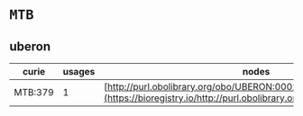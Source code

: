 # `MTB`

## uberon

| curie   |   usages | nodes                                                                                                                 |
|---------|----------|-----------------------------------------------------------------------------------------------------------------------|
| MTB:379 |        1 | [http://purl.obolibrary.org/obo/UBERON:0002145](https://bioregistry.io/http://purl.obolibrary.org/obo/UBERON:0002145) |
